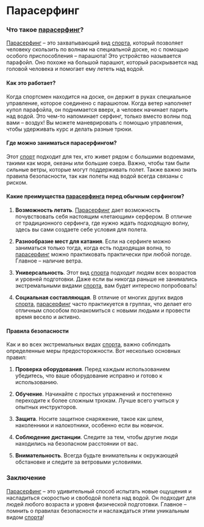 # Парасерфинг

### Что такое [парасерфинг](./para_surfing.md)?

[Парасерфинг](./para_surfing.md) – это захватывающий вид [спорта](./sport.md), который позволяет человеку скользить по волнам на специальной доске, но с помощью особого приспособления – парашюта! Это устройство называется парафойл. Оно похоже на большой парашют, который раскрывается над головой человека и помогает ему лететь над водой.

#### Как это работает?

Когда спортсмен находится на доске, он держит в руках специальное управление, которое соединено с парашютом. Когда ветер наполняет купол парафойла, он поднимается вверх, а человек начинает парить над водой. Это чем-то напоминает серфинг, только вместо волны под вами – воздух! Вы можете маневрировать с помощью управления, чтобы удерживать курс и делать разные трюки.

#### Где можно заниматься парасерфингом?

Этот [спорт](./sport.md) подходит для тех, кто живет рядом с большими водоемами, такими как моря, океаны или большие озера. Важно, чтобы там были сильные ветры, которые могут поддерживать полет. Также важно знать правила безопасности, так как полеты над водой всегда связаны с риском.

#### Какие преимущества [парасерфинга](./para_surfing.md) перед обычным серфингом?

1. **Возможность летать**. [Парасерфинг](./para_surfing.md) дает возможность почувствовать себя настоящим «летающим» серфером. В отличие от традиционного серфинга, где нужно ждать подходящую волну, здесь вы сами создаете себе условия для полета.
   
2. **Разнообразие мест для катания**. Если на серфинге можно заниматься только тогда, когда есть подходящая волна, то [парасерфинг](./para_surfing.md) можно практиковать практически при любой погоде. Главное – наличие ветра.

3. **Универсальность**. Этот вид [спорта](./sport.md) подходит людям всех возрастов и уровней подготовки. Даже если вы никогда раньше не занимались экстремальными видами [спорта](./sport.md), вам будет интересно попробовать!

4. **Социальная составляющая**. В отличие от многих других видов [спорта](./sport.md), [парасерфинг](./para_surfing.md) часто практикуется в группах, что делает его отличным способом познакомиться с новыми людьми и провести время весело и активно.

#### Правила безопасности

Как и во всех экстремальных видах [спорта](./sport.md), важно соблюдать определенные меры предосторожности. Вот несколько основных правил:

1. **Проверка оборудования**. Перед каждым использованием убедитесь, что ваше оборудование исправно и готово к использованию.

2. **Обучение**. Начинайте с простых упражнений и постепенно переходите к более сложным трюкам. Лучше всего учиться у опытных инструкторов.

3. **Защита**. Носите защитное снаряжение, такое как шлем, наколенники и налокотники, особенно если вы новичок.

4. **Соблюдение дистанции**. Следите за тем, чтобы другие люди находились на безопасном расстоянии от вас.

5. **Внимательность**. Всегда будьте внимательны к окружающей обстановке и следите за ветровыми условиями.

### Заключение

[Парасерфинг](./para_surfing.md) – это удивительный способ испытать новые ощущения и насладиться скоростью и свободой полета над водой. Он подходит для людей любого возраста и уровня физической подготовки. Главное – помнить о правилах безопасности и наслаждаться этим уникальным видом [спорта](./sport.md)!